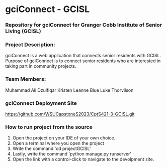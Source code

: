 # gciConnect - GCISL

### Repository for gciConnect for Granger Cobb Institute of Senior Living (GCISL)

### Project Description:
gciConnect is a web application that connects senior residents with GCISL. Purpose of gciConnect is to connect senior residents who are interested in taking part in community projects.

### Team Members:
Muhammad Ali Dzulfiqar
Kristen Leanne Blue
Luke Thorvilson

### gciConnect Deployment Site
https://github.com/WSUCapstoneS2023/CptS421-3-GCISL.git

### How to run project from the source
1) Open the project on your IDE of your own choice.
2) Open a terminal where you open the project
3) Write the command 'cd projectGCISL'
4) Lastly, write the command 'python manage.py runserver'
5) Open the link with a control-click to navigate to the devolpment site.
